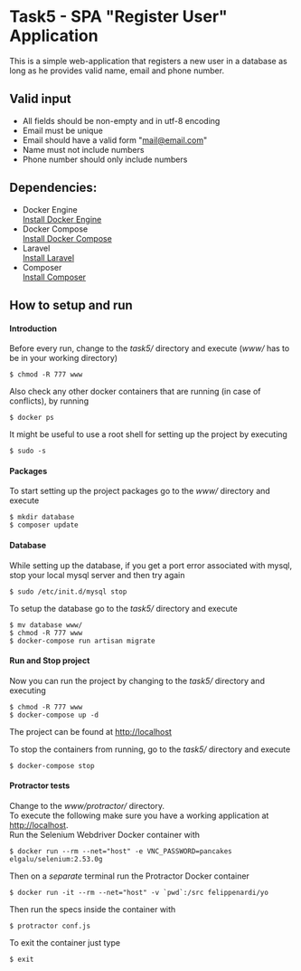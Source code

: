 # Task5 - SPA "Register User" Application

This is a simple web-application that registers a new user in a database
as long as he provides valid name, email and phone number.

## Valid input
  - All fields should be non-empty and in utf-8 encoding
  - Email must be unique
  - Email should have a valid form "mail@email.com"
  - Name must not include numbers
  - Phone number should only include numbers

## Dependencies:
  - Docker Engine  
    [Install Docker Engine](https://docs.docker.com/engine/installation/)
  - Docker Compose  
    [Install Docker Compose](https://docs.docker.com/compose/install/)
  - Laravel  
    [Install Laravel](https://laravel.com/docs/5.2/installation)
  - Composer  
    [Install Composer](https://getcomposer.org/doc/00-intro.md)

## How to setup and run
#### Introduction
Before every run, change to the *task5/* directory and execute (*www/* has to be in your working directory)
```
$ chmod -R 777 www
```
Also check any other docker containers that are running (in case of conflicts), by running
```
$ docker ps
```
It might be useful to use a root shell for setting up the project by executing
```
$ sudo -s
```
#### Packages
To start setting up the project packages go to the *www/* directory and execute
```
$ mkdir database
$ composer update
```
#### Database
While setting up the database, if you get a port error associated with mysql, stop your local mysql server and then try again
```
$ sudo /etc/init.d/mysql stop
```
To setup the database go to the *task5/* directory and execute
```
$ mv database www/
$ chmod -R 777 www
$ docker-compose run artisan migrate
```
#### Run and Stop project
Now you can run the project by changing to the *task5/* directory and executing
```
$ chmod -R 777 www
$ docker-compose up -d
```
The project can be found at [http://localhost](http://localhost)

To stop the containers from running, go to the *task5/* directory and execute
```
$ docker-compose stop
```
#### Protractor tests
Change to the *www/protractor/* directory.  
To execute the following make sure you have a working application at [http://localhost](http://localhost).  
Run the Selenium Webdriver Docker container with
```
$ docker run --rm --net="host" -e VNC_PASSWORD=pancakes elgalu/selenium:2.53.0g
```
Then on a *separate* terminal run the Protractor Docker container  
```
$ docker run -it --rm --net="host" -v `pwd`:/src felippenardi/yo
```
Then run the specs inside the container with
```
$ protractor conf.js
```
To exit the container just type
```
$ exit
```
